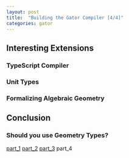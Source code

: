 ```yaml
---
layout: post
title:  "Building the Gator Compiler [4/4]"
categories: gator
---
```


## Interesting Extensions

### TypeScript Compiler

### Unit Types

### Formalizing Algebraic Geometry

## Conclusion

### Should you use Geometry Types?

[part_1](http://127.0.0.1:4000/~dgeisler/gator/2022/04/07/gator-compiler1.html) [part_2](http://127.0.0.1:4000/~dgeisler/gator/2022/04/07/gator-compiler2.html) [part_3](http://127.0.0.1:4000/~dgeisler/gator/2022/04/07/gator-compiler3.html) part_4